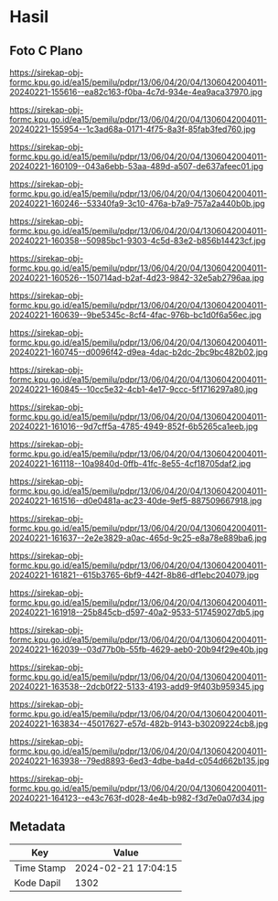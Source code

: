# Hasil

## Foto C Plano

https://sirekap-obj-formc.kpu.go.id/ea15/pemilu/pdpr/13/06/04/20/04/1306042004011-20240221-155616--ea82c163-f0ba-4c7d-934e-4ea9aca37970.jpg

https://sirekap-obj-formc.kpu.go.id/ea15/pemilu/pdpr/13/06/04/20/04/1306042004011-20240221-155954--1c3ad68a-0171-4f75-8a3f-85fab3fed760.jpg

https://sirekap-obj-formc.kpu.go.id/ea15/pemilu/pdpr/13/06/04/20/04/1306042004011-20240221-160109--043a6ebb-53aa-489d-a507-de637afeec01.jpg

https://sirekap-obj-formc.kpu.go.id/ea15/pemilu/pdpr/13/06/04/20/04/1306042004011-20240221-160246--53340fa9-3c10-476a-b7a9-757a2a440b0b.jpg

https://sirekap-obj-formc.kpu.go.id/ea15/pemilu/pdpr/13/06/04/20/04/1306042004011-20240221-160358--50985bc1-9303-4c5d-83e2-b856b14423cf.jpg

https://sirekap-obj-formc.kpu.go.id/ea15/pemilu/pdpr/13/06/04/20/04/1306042004011-20240221-160526--150714ad-b2af-4d23-9842-32e5ab2796aa.jpg

https://sirekap-obj-formc.kpu.go.id/ea15/pemilu/pdpr/13/06/04/20/04/1306042004011-20240221-160639--9be5345c-8cf4-4fac-976b-bc1d0f6a56ec.jpg

https://sirekap-obj-formc.kpu.go.id/ea15/pemilu/pdpr/13/06/04/20/04/1306042004011-20240221-160745--d0096f42-d9ea-4dac-b2dc-2bc9bc482b02.jpg

https://sirekap-obj-formc.kpu.go.id/ea15/pemilu/pdpr/13/06/04/20/04/1306042004011-20240221-160845--10cc5e32-4cb1-4e17-9ccc-5f1716297a80.jpg

https://sirekap-obj-formc.kpu.go.id/ea15/pemilu/pdpr/13/06/04/20/04/1306042004011-20240221-161016--9d7cff5a-4785-4949-852f-6b5265ca1eeb.jpg

https://sirekap-obj-formc.kpu.go.id/ea15/pemilu/pdpr/13/06/04/20/04/1306042004011-20240221-161118--10a9840d-0ffb-41fc-8e55-4cf18705daf2.jpg

https://sirekap-obj-formc.kpu.go.id/ea15/pemilu/pdpr/13/06/04/20/04/1306042004011-20240221-161516--d0e0481a-ac23-40de-9ef5-887509667918.jpg

https://sirekap-obj-formc.kpu.go.id/ea15/pemilu/pdpr/13/06/04/20/04/1306042004011-20240221-161637--2e2e3829-a0ac-465d-9c25-e8a78e889ba6.jpg

https://sirekap-obj-formc.kpu.go.id/ea15/pemilu/pdpr/13/06/04/20/04/1306042004011-20240221-161821--615b3765-6bf9-442f-8b86-df1ebc204079.jpg

https://sirekap-obj-formc.kpu.go.id/ea15/pemilu/pdpr/13/06/04/20/04/1306042004011-20240221-161918--25b845cb-d597-40a2-9533-517459027db5.jpg

https://sirekap-obj-formc.kpu.go.id/ea15/pemilu/pdpr/13/06/04/20/04/1306042004011-20240221-162039--03d77b0b-55fb-4629-aeb0-20b94f29e40b.jpg

https://sirekap-obj-formc.kpu.go.id/ea15/pemilu/pdpr/13/06/04/20/04/1306042004011-20240221-163538--2dcb0f22-5133-4193-add9-9f403b959345.jpg

https://sirekap-obj-formc.kpu.go.id/ea15/pemilu/pdpr/13/06/04/20/04/1306042004011-20240221-163834--45017627-e57d-482b-9143-b30209224cb8.jpg

https://sirekap-obj-formc.kpu.go.id/ea15/pemilu/pdpr/13/06/04/20/04/1306042004011-20240221-163938--79ed8893-6ed3-4dbe-ba4d-c054d662b135.jpg

https://sirekap-obj-formc.kpu.go.id/ea15/pemilu/pdpr/13/06/04/20/04/1306042004011-20240221-164123--e43c763f-d028-4e4b-b982-f3d7e0a07d34.jpg


## Metadata

| Key        | Value               |
| ---------- | ------------------- |
| Time Stamp | 2024-02-21 17:04:15 |
| Kode Dapil | 1302                |



